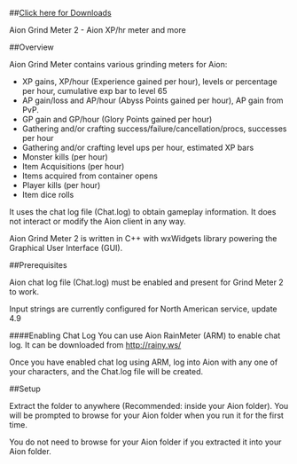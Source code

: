 ##[Click here for Downloads](https://github.com/maxperiod/aiongrindmeter2/releases)

Aion Grind Meter 2 - Aion XP/hr meter and more

##Overview

Aion Grind Meter contains various grinding meters for Aion: 
* XP gains, XP/hour (Experience gained per hour), levels or percentage per hour, cumulative exp bar to level 65  
* AP gain/loss and AP/hour (Abyss Points gained per hour), AP gain from PvP.
* GP gain and GP/hour (Glory Points gained per hour)
* Gathering and/or crafting success/failure/cancellation/procs, successes per hour
* Gathering and/or crafting level ups per hour, estimated XP bars
* Monster kills (per hour)
* Item Acquisitions (per hour)
* Items acquired from container opens
* Player kills (per hour)
* Item dice rolls

It uses the chat log file (Chat.log) to obtain gameplay information. It does not interact or modify the Aion client in any way.

Aion Grind Meter 2 is written in C++ with wxWidgets library powering the Graphical User Interface (GUI).



##Prerequisites

Aion chat log file (Chat.log) must be enabled and present for Grind Meter 2 to work.

Input strings are currently configured for North American service, update 4.9

####Enabling Chat Log
You can use Aion RainMeter (ARM) to enable chat log. 
It can be downloaded from http://rainy.ws/

Once you have enabled chat log using ARM, log into Aion with any one of your characters, and the Chat.log file will be created.



##Setup

Extract the folder to anywhere (Recommended: inside your Aion folder). 
You will be prompted to browse for your Aion folder when you run it for the first time.

You do not need to browse for your Aion folder if you extracted it into your Aion folder.
